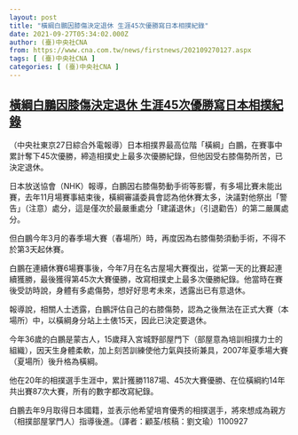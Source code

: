 ```yaml
---
layout: post
title: "橫綱白鵬因膝傷決定退休 生涯45次優勝寫日本相撲紀錄"
date: 2021-09-27T05:34:02.000Z
author: (臺)中央社CNA
from: https://www.cna.com.tw/news/firstnews/202109270127.aspx
tags: [ (臺)中央社CNA ]
categories: [ (臺)中央社CNA ]
---
```

<!--1632720842000-->
[橫綱白鵬因膝傷決定退休 生涯45次優勝寫日本相撲紀錄](https://www.cna.com.tw/news/firstnews/202109270127.aspx)
------

<div>
<div></div><div><p>（中央社東京27日綜合外電報導）日本相撲界最高位階「橫綱」白鵬，在賽事中累計奪下45次優勝，締造相撲史上最多次優勝紀錄，但他因受右膝傷勢所苦，已決定退休。</p><p>日本放送協會（NHK）報導，白鵬因右膝傷勢動手術等影響，有多場比賽未能出賽，去年11月場賽事結束後，橫綱審議委員會認為他休賽太多，決議對他祭出「警告」（注意）處分，這是僅次於最嚴重處分「建議退休」（引退勸告）的第二嚴厲處分。</p><p>但白鵬今年3月的春季場大賽（春場所）時，再度因為右膝傷勢須動手術，不得不於第3天起休賽。</p><p>白鵬在連續休賽6場賽事後，今年7月在名古屋場大賽復出，從第一天的比賽起連續獲勝，最後獲得第45次大賽優勝，改寫相撲史上最多次優勝紀錄。他當時在賽後受訪時說，身體有多處傷勢，想好好思考未來，透露出已有意退休。</p><p>報導說，相關人士透露，白鵬評估自己的右膝傷勢，認為之後無法在正式大賽（本場所）中，以橫綱身分站上土俵15天，因此已決定要退休。</p><p>今年36歲的白鵬是蒙古人，15歲拜入宮城野部屋門下（部屋意為培訓相撲力士的組織），因天生身體柔軟，加上刻苦訓練使他力氣與技術兼具，2007年夏季場大賽（夏場所）後升格為橫綱。</p><p>他在20年的相撲選手生涯中，累計獲勝1187場、45次大賽優勝、在位橫綱約14年共出賽87次大賽，所有的數字都改寫紀錄。</p><p>白鵬去年9月取得日本國籍，並表示他希望培育優秀的相撲選手，將來想成為親方（相撲部屋掌門人）指導後進。（譯者：顧荃/核稿：劉文瑜）1100927</p></div>
</div>
